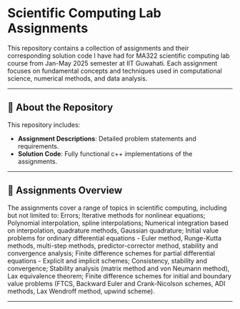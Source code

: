 # Scientific Computing Lab Assignments
This repository contains a collection of assignments and their corresponding solution code I have had for MA322 scientific computing lab course from Jan-May 2025 semester at IIT Guwahati.
Each assignment focuses on fundamental concepts and techniques used in computational science, numerical methods, and data analysis.

---


## 🧪 About the Repository

This repository includes:
- **Assignment Descriptions**: Detailed problem statements and requirements.
- **Solution Code**: Fully functional c++ implementations of the assignments.

---

## 📝 Assignments Overview

The assignments cover a range of topics in scientific computing, including but not limited to:
Errors; Iterative methods for nonlinear equations; Polynomial interpolation, spline interpolations; Numerical integration based on interpolation, 
quadrature methods, Gaussian quadrature; Initial value problems for ordinary differential equations - Euler method, Runge-Kutta methods, multi-step methods, predictor-corrector method, 
stability and convergence analysis; Finite difference schemes for partial differential equations - Explicit and implicit schemes; Consistency, stability and convergence; 
Stability analysis (matrix method and von Neumann method), Lax equivalence theorem; Finite difference schemes for initial and boundary value problems (FTCS, 
Backward Euler and Crank-Nicolson schemes, ADI methods, Lax Wendroff method, upwind scheme).


---


